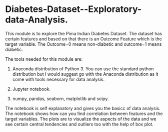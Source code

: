 # Diabetes-Dataset--Exploratory-data-Analysis.
This module is to explore the Pima Indian Diabetes Dataset. The dataset has certain features and based on that there is an Outcome Feature which is the target variable. The Outcome=0 means non-diabetic and outcome=1 means diabetic.

The tools needed for this module are:

1. Anaconda distribution of Python 3. You can use the standard python distribution but I would suggest go with the Anaconda distribution as it come with tools necessary for data analysis.

2. Jupyter notebook.

3. numpy, pandas, seaborn, matplotlib and scipy.


The notebook is self explanatory and gives you the basicc of data analysis. The notebook shows how can you find correlation between features and the target variables. The plots are to visualize the aspects of the data and we see certain central tendencies and outliers too with the help of box plot.

